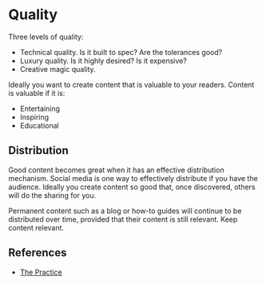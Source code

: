---
---
# Quality

Three levels of quality:
- Technical quality. Is it built to spec? Are the tolerances good?
- Luxury quality. Is it highly desired? Is it expensive?
- Creative magic quality.

Ideally you want to create content that is valuable to your readers. Content is
valuable if it is:
* Entertaining
* Inspiring
* Educational

## Distribution

Good content becomes great when it has an effective distribution mechanism.
Social media is one way to effectively distribute if you have the audience.
Ideally you create content so good that, once discovered, others will do the
sharing for you.

Permanent content such as a blog or how-to guides will continue to be
distributed over time, provided that their content is still relevant. Keep
content relevant.

## References

- [The Practice](https://seths.blog/thepractice/)
